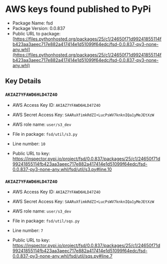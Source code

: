 # AWS keys found published to PyPi

* Package Name: fsd
* Package Version: 0.0.837
* Public URL to package: [https://files.pythonhosted.org/packages/25/c1/24650f71d99241855114fb423aa3aeec717e882a417414e1d51099f64edc/fsd-0.0.837-py3-none-any.whl](https://files.pythonhosted.org/packages/25/c1/24650f71d99241855114fb423aa3aeec717e882a417414e1d51099f64edc/fsd-0.0.837-py3-none-any.whl)

## Key Details

### `AKIAZ7YFAWD6HLD47Z4O`

* AWS Access Key ID: `AKIAZ7YFAWD6HLD47Z4O`
* AWS Secret Access Key: `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` 
* AWS role name: `user/s3_dev`
* File in package: `fsd/util/s3.py`
* Line number: `10`

* Public URL to key: https://inspector.pypi.io/project/fsd/0.0.837/packages/25/c1/24650f71d99241855114fb423aa3aeec717e882a417414e1d51099f64edc/fsd-0.0.837-py3-none-any.whl/fsd/util/s3.py#line.10



### `AKIAZ7YFAWD6HLD47Z4O`

* AWS Access Key ID: `AKIAZ7YFAWD6HLD47Z4O`
* AWS Secret Access Key: `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` 
* AWS role name: `user/s3_dev`
* File in package: `fsd/util/sqs.py`
* Line number: `7`

* Public URL to key: https://inspector.pypi.io/project/fsd/0.0.837/packages/25/c1/24650f71d99241855114fb423aa3aeec717e882a417414e1d51099f64edc/fsd-0.0.837-py3-none-any.whl/fsd/util/sqs.py#line.7


